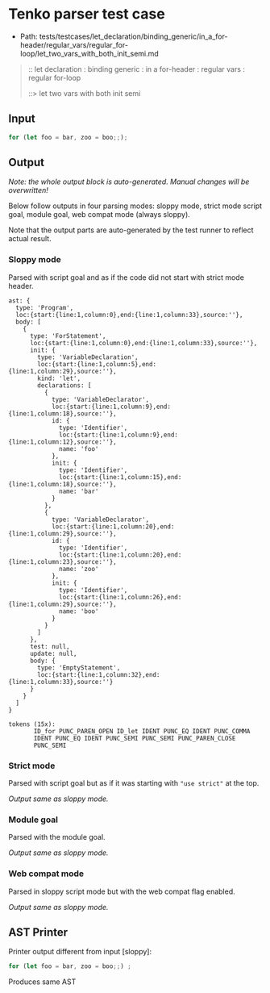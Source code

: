 # Tenko parser test case

- Path: tests/testcases/let_declaration/binding_generic/in_a_for-header/regular_vars/regular_for-loop/let_two_vars_with_both_init_semi.md

> :: let declaration : binding generic : in a for-header : regular vars : regular for-loop
>
> ::> let two vars with both init semi

## Input

`````js
for (let foo = bar, zoo = boo;;);
`````

## Output

_Note: the whole output block is auto-generated. Manual changes will be overwritten!_

Below follow outputs in four parsing modes: sloppy mode, strict mode script goal, module goal, web compat mode (always sloppy).

Note that the output parts are auto-generated by the test runner to reflect actual result.

### Sloppy mode

Parsed with script goal and as if the code did not start with strict mode header.

`````
ast: {
  type: 'Program',
  loc:{start:{line:1,column:0},end:{line:1,column:33},source:''},
  body: [
    {
      type: 'ForStatement',
      loc:{start:{line:1,column:0},end:{line:1,column:33},source:''},
      init: {
        type: 'VariableDeclaration',
        loc:{start:{line:1,column:5},end:{line:1,column:29},source:''},
        kind: 'let',
        declarations: [
          {
            type: 'VariableDeclarator',
            loc:{start:{line:1,column:9},end:{line:1,column:18},source:''},
            id: {
              type: 'Identifier',
              loc:{start:{line:1,column:9},end:{line:1,column:12},source:''},
              name: 'foo'
            },
            init: {
              type: 'Identifier',
              loc:{start:{line:1,column:15},end:{line:1,column:18},source:''},
              name: 'bar'
            }
          },
          {
            type: 'VariableDeclarator',
            loc:{start:{line:1,column:20},end:{line:1,column:29},source:''},
            id: {
              type: 'Identifier',
              loc:{start:{line:1,column:20},end:{line:1,column:23},source:''},
              name: 'zoo'
            },
            init: {
              type: 'Identifier',
              loc:{start:{line:1,column:26},end:{line:1,column:29},source:''},
              name: 'boo'
            }
          }
        ]
      },
      test: null,
      update: null,
      body: {
        type: 'EmptyStatement',
        loc:{start:{line:1,column:32},end:{line:1,column:33},source:''}
      }
    }
  ]
}

tokens (15x):
       ID_for PUNC_PAREN_OPEN ID_let IDENT PUNC_EQ IDENT PUNC_COMMA
       IDENT PUNC_EQ IDENT PUNC_SEMI PUNC_SEMI PUNC_PAREN_CLOSE
       PUNC_SEMI
`````

### Strict mode

Parsed with script goal but as if it was starting with `"use strict"` at the top.

_Output same as sloppy mode._

### Module goal

Parsed with the module goal.

_Output same as sloppy mode._

### Web compat mode

Parsed in sloppy script mode but with the web compat flag enabled.

_Output same as sloppy mode._

## AST Printer

Printer output different from input [sloppy]:

````js
for (let foo = bar, zoo = boo;;) ;
````

Produces same AST

